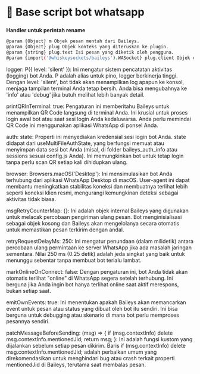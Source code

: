 # 📁 Base script bot whatsapp

### 
**Handler untuk perintah rename**
```bash
@param {Object} m Objek pesan mentah dari Baileys.
@param {Object} plug Objek konteks yang diteruskan ke plugin.
@param {string} plug.text Isi pesan yang diketik oleh pengguna.
@param {import('@whiskeysockets/baileys').WASocket} plug.client Objek client Baileys untuk interaksi
```

logger: P({ level: 'silent' }): Ini mengatur sistem pencatatan aktivitas (logging) bot Anda. P adalah alias untuk pino, logger berkinerja tinggi. Dengan level: 'silent', bot tidak akan menampilkan log apapun ke konsol, menjaga tampilan terminal Anda tetap bersih. Anda bisa mengubahnya ke 'info' atau 'debug' jika butuh melihat lebih banyak detail.

printQRInTerminal: true: Pengaturan ini memberitahu Baileys untuk menampilkan QR Code langsung di terminal Anda. Ini krusial untuk proses login awal bot atau saat sesi login Anda kedaluwarsa. Anda perlu memindai QR Code ini menggunakan aplikasi WhatsApp di ponsel Anda.

auth: state: Properti ini menyediakan kredensial sesi login bot Anda. state didapat dari useMultiFileAuthState, yang berfungsi memuat atau menyimpan data sesi bot Anda (misal, di folder baileys_auth_info atau sessions sesuai config.js Anda). Ini memungkinkan bot untuk tetap login tanpa perlu scan QR setiap kali dihidupkan ulang.

browser: Browsers.macOS('Desktop'): Ini mensimulasikan bot Anda terhubung dari aplikasi WhatsApp Desktop di macOS. User-agent ini dapat membantu meningkatkan stabilitas koneksi dan membuatnya terlihat lebih seperti koneksi klien resmi, mengurangi kemungkinan deteksi sebagai aktivitas tidak biasa.

msgRetryCounterMap: {}: Ini adalah objek internal Baileys yang digunakan untuk melacak percobaan pengiriman ulang pesan. Bot menginisialisasi sebagai objek kosong dan Baileys akan mengelolanya secara otomatis untuk memastikan pesan terkirim dengan andal.

retryRequestDelayMs: 250: Ini mengatur penundaan (dalam milidetik) antara percobaan ulang permintaan ke server WhatsApp jika ada masalah jaringan sementara. Nilai 250 ms (0.25 detik) adalah jeda singkat yang baik untuk menunggu sebentar tanpa membuat bot terlalu lambat.

markOnlineOnConnect: false: Dengan pengaturan ini, bot Anda tidak akan otomatis terlihat "online" di WhatsApp segera setelah terhubung. Ini berguna jika Anda ingin bot hanya terlihat online saat aktif merespons, bukan setiap saat.

emitOwnEvents: true: Ini menentukan apakah Baileys akan memancarkan event untuk pesan atau status yang dibuat oleh bot itu sendiri. Ini bisa berguna untuk debugging atau skenario di mana bot perlu memproses pesannya sendiri.

patchMessageBeforeSending: (msg) => { if (msg.contextInfo) delete msg.contextInfo.mentionedJid; return msg; }: Ini adalah fungsi kustom yang dijalankan sebelum setiap pesan dikirim. Baris if (msg.contextInfo) delete msg.contextInfo.mentionedJid; adalah perbaikan umum yang direkomendasikan untuk menghindari bug atau crash terkait properti mentionedJid di Baileys, terutama saat membalas pesan.
